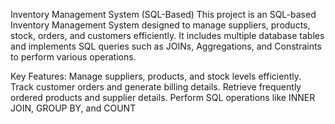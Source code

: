 Inventory Management System (SQL-Based)
This project is an SQL-based Inventory Management System designed to manage suppliers, products, stock, orders, and customers efficiently.
It includes multiple database tables and implements SQL queries such as JOINs, Aggregations, and Constraints to perform various operations.

Key Features:
Manage suppliers, products, and stock levels efficiently.
Track customer orders and generate billing details.
Retrieve frequently ordered products and supplier details.
Perform SQL operations like INNER JOIN, GROUP BY, and COUNT
